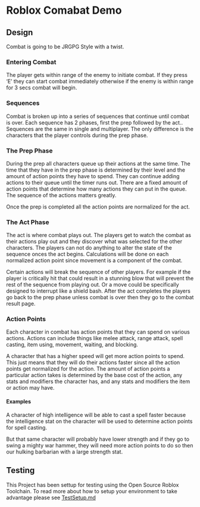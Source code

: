 # Roblox Comabat Demo

## Design

Combat is going to be JRGPG Style with a twist.

### Entering Combat

The player gets within range of the enemy to initiate combat. If they press ‘E’ they can start combat immediately otherwise if the enemy is within range for 3 secs combat will begin.

### Sequences

Combat is broken up into a series of sequences that continue until combat is over. Each sequence has 2 phases, first the prep followed by the act.. Sequences are the same in single and multiplayer. The only difference is the characters that the player controls during the prep phase.

### The Prep Phase

During the prep all characters queue up their actions at the same time. The time that they have in the prep phase is determined by their level and the amount of action points they have to spend. They can continue adding actions to their queue until the timer runs out. There are a fixed amount of action points that determine how many actions they can put in the queue. The sequence of the actions matters greatly.

Once the prep is completed all the action points are normalized for the act.

### The Act Phase

The act is where combat plays out. The players get to watch the combat as their actions play out and they discover what was selected for the other characters. The players can not do anything to alter the state of the sequence onces the act begins. Calculations will be done on each normalized action point since movement is a component of the combat.

Certain actions will break the sequence of other players. For example if the player is critically hit that could result in a stunning blow that will prevent the rest of the sequence from playing out. Or a move could be specifically designed to interrupt like a shield bash. After the act completes the players go back to the prep phase unless combat is over then they go to the combat result page.

### Action Points

Each character in combat has action points that they can spend on various actions. Actions can include things like melee attack, range attack, spell casting, item using, movement, waiting, and blocking.

A character that has a higher speed will get more action points to spend. This just means that they will do their actions faster since all the action points get normalized for the action.
The amount of action points a particular action takes is determined by the base cost of the action, any stats and modifiers the character has, and any stats and modifiers the item or action may have.

#### Examples

A character of high intelligence will be able to cast a spell faster because the intelligence stat on the character will be used to determine action points for spell casting.

But that same character will probably have lower strength and if they go to swing a mighty war hammer, they will need more action points to do so then our hulking barbarian with a large strength stat.

## Testing

This Project has been settup for testing using the Open Source Roblox Toolchain. To read more about how to setup your environment to take advantage please see [TestSetup.md](TestSetup.md)
